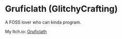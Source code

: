 # Gruficlath (GlitchyCrafting)

A FOSS lover who can kinda program.

My Itch.io: [Gruficlath](https://gruficlath.itch.io)
